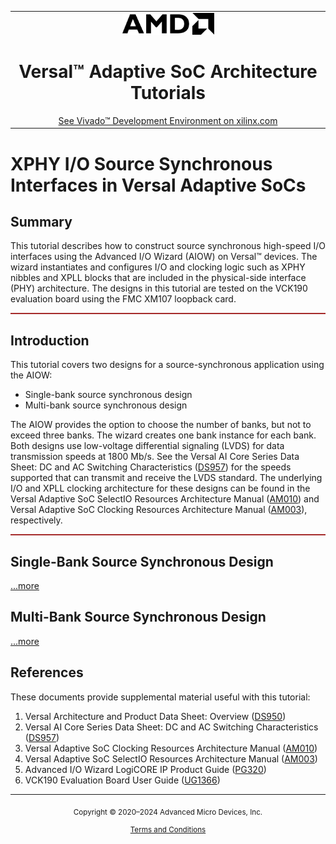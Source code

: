 ﻿<table class="sphinxhide" width="100%">
 <tr width="100%">
    <td align="center"><img src="https://github.com/Xilinx/Image-Collateral/blob/main/xilinx-logo.png?raw=true" width="30%"/><h1>Versal™ Adaptive SoC Architecture Tutorials</h1>
    <a href="https://www.xilinx.com/products/design-tools/vivado.html">See Vivado™ Development Environment on xilinx.com</a>
    </td>
 </tr>
</table>

# XPHY I/O Source Synchronous Interfaces in Versal Adaptive SoCs


## Summary

This tutorial describes how to construct source synchronous high-speed I/O interfaces using the Advanced I/O Wizard (AIOW) on Versal™ devices. The wizard instantiates and configures I/O and clocking logic such as XPHY nibbles and XPLL blocks that are included in the physical-side interface (PHY) architecture. The designs in this tutorial are tested on the VCK190 evaluation board using the FMC XM107 loopback card.


<hr style="height:2px;border-width:0;background-color:brown">

## Introduction

This tutorial covers two designs for a source-synchronous application using the AIOW:

  * Single-bank source synchronous design
  * Multi-bank source synchronous design

The AIOW provides the option to choose the number of banks, but not to exceed three banks. The wizard creates one bank instance for each bank. Both designs use low-voltage differential signaling (LVDS) for data transmission speeds at 1800 Mb/s. See the Versal AI Core Series Data
Sheet: DC and AC Switching Characteristics (<a href="https://www.xilinx.com/support/documentation/data_sheets/ds957-versal-ai-core.pdf">DS957</a>) for the speeds supported that can transmit
and receive the LVDS standard. The underlying I/O and XPLL clocking architecture for these designs can be found in the Versal Adaptive SoC SelectIO Resources Architecture Manual (<a href="https://www.xilinx.com/support/documentation/architecture-manuals/am010-versal-selectio.pdf">AM010</a>) and Versal Adaptive SoC Clocking Resources Architecture Manual (<a href="https://www.xilinx.com/support/documentation/architecture-manuals/am003-versal-clocking-resources.pdf">AM003</a>), respectively.


<hr style="height:2px;border-width:0;background-color:brown">

## Single-Bank Source Synchronous Design
<a href="./Single_bank_source_synchronous_design">...more</a>

## Multi-Bank Source Synchronous Design
<a href="./Multi_bank_source_synchronous_design">...more</a>

## References
These documents provide supplemental material useful with this tutorial:
 1. Versal Architecture and Product Data Sheet: Overview (<a href="https://www.xilinx.com/support/documentation/data_sheets/ds950-versal-overview.pdf">DS950</a>)
 2. Versal AI Core Series Data Sheet: DC and AC Switching Characteristics (<a href="https://www.xilinx.com/support/documentation/data_sheets/ds957-versal-ai-core.pdf">DS957</a>)
 3. Versal Adaptive SoC Clocking Resources Architecture Manual (<a href="https://www.xilinx.com/support/documentation/architecture-manuals/am010-versal-selectio.pdf">AM010</a>)
 4. Versal Adaptive SoC SelectIO Resources Architecture Manual (<a href="https://www.xilinx.com/support/documentation/architecture-manuals/am003-versal-clocking-resources.pdf">AM003</a>)
 5. Advanced I/O Wizard LogiCORE IP Product Guide (<a href="https://www.xilinx.com/support/documentation/ip_documentation/advanced_io_wizard/v1_0/pg320-advanced-io-wizard.pdf">PG320</a>)
 6. VCK190 Evaluation Board User Guide (<a href="https://www.xilinx.com/support/documentation/boards_and_kits/vck190/ug1366-vck190-eval-bd.pdf">UG1366</a>)


<hr class="sphinxhide"></hr>

<p class="sphinxhide" align="center"><sub>Copyright © 2020–2024 Advanced Micro Devices, Inc.</sub></p>

<p class="sphinxhide" align="center"><sup><a href="https://www.amd.com/en/corporate/copyright">Terms and Conditions</a></sup></p>

